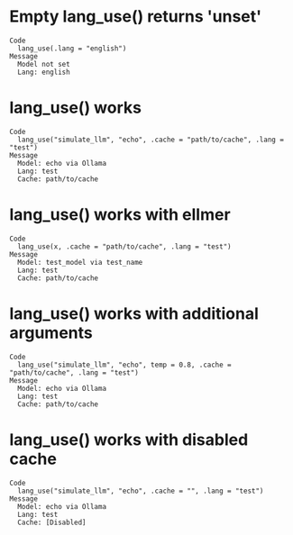 # Empty lang_use() returns 'unset'

    Code
      lang_use(.lang = "english")
    Message
      Model not set
      Lang: english

# lang_use() works

    Code
      lang_use("simulate_llm", "echo", .cache = "path/to/cache", .lang = "test")
    Message
      Model: echo via Ollama
      Lang: test
      Cache: path/to/cache

# lang_use() works with ellmer

    Code
      lang_use(x, .cache = "path/to/cache", .lang = "test")
    Message
      Model: test_model via test_name
      Lang: test
      Cache: path/to/cache

# lang_use() works with additional arguments

    Code
      lang_use("simulate_llm", "echo", temp = 0.8, .cache = "path/to/cache", .lang = "test")
    Message
      Model: echo via Ollama
      Lang: test
      Cache: path/to/cache

# lang_use() works with disabled cache

    Code
      lang_use("simulate_llm", "echo", .cache = "", .lang = "test")
    Message
      Model: echo via Ollama
      Lang: test
      Cache: [Disabled]

